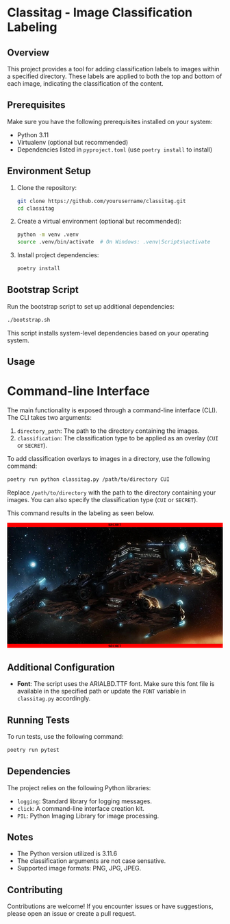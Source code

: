 # Classitag - Image Classification Labeling

## Overview

This project provides a tool for adding classification labels to images within a specified directory. These labels are applied to both the top and bottom of each image, indicating the classification of the content.

## Prerequisites

Make sure you have the following prerequisites installed on your system:

- Python 3.11
- Virtualenv (optional but recommended)
- Dependencies listed in `pyproject.toml` (use `poetry install` to install)

## Environment Setup

1. Clone the repository:

   ```bash
   git clone https://github.com/yourusername/classitag.git
   cd classitag
   ```

2. Create a virtual environment (optional but recommended):

   ```bash
   python -m venv .venv
   source .venv/bin/activate  # On Windows: .venv\Scripts\activate
   ```

3. Install project dependencies:

   ```bash
   poetry install
   ```

## Bootstrap Script

Run the bootstrap script to set up additional dependencies:

```bash
./bootstrap.sh
```

This script installs system-level dependencies based on your operating system.

## Usage

# Command-line Interface

The main functionality is exposed through a command-line interface (CLI). The CLI takes two arguments:

1. `directory_path`: The path to the directory containing the images.
2. `classification`: The classification type to be applied as an overlay (`CUI` or `SECRET`).

To add classification overlays to images in a directory, use the following command:

```bash
poetry run python classitag.py /path/to/directory CUI
```

Replace `/path/to/directory` with the path to the directory containing your images. You can also specify the classification type (`CUI` or `SECRET`).

This command results in the labeling as seen below.

![image](test_images/(SECRET)_Hyperion_SC2_DevRend1.png)

## Additional Configuration

- **Font**: The script uses the ARIALBD.TTF font. Make sure this font file is available in the specified path or update the `FONT` variable in `classitag.py` accordingly.

## Running Tests

To run tests, use the following command:

```bash
poetry run pytest
```
## Dependencies

The project relies on the following Python libraries:

- `logging`: Standard library for logging messages.
- `click`: A command-line interface creation kit.
- `PIL`: Python Imaging Library for image processing.

## Notes

- The Python version utilized is 3.11.6
- The classification arguments are not case sensative.
- Supported image formats: PNG, JPG, JPEG.

## Contributing

Contributions are welcome! If you encounter issues or have suggestions, please open an issue or create a pull request.

